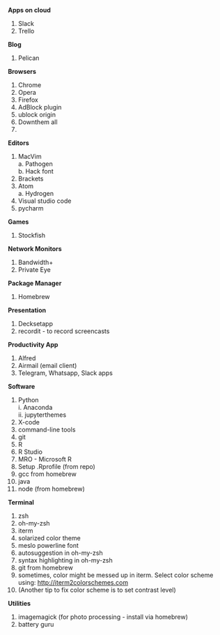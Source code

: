 **Apps on cloud**

1. Slack
2. Trello

**Blog**

1. Pelican

**Browsers**

1. Chrome
2. Opera
3. Firefox
4. AdBlock plugin
5. ublock origin
6. Downthem all
7. 

**Editors**

1. MacVim  
    a. Pathogen  
    b. Hack font
2. Brackets
3. Atom     
    a. Hydrogen
4. Visual studio code
5. pycharm



**Games**

1. Stockfish

**Network Monitors**

1. Bandwidth+
2. Private Eye


**Package Manager**

1. Homebrew

**Presentation**

1. Decksetapp
2. recordit - to record screencasts

**Productivity App**

1. Alfred
2. Airmail (email client)
3. Telegram, Whatsapp, Slack apps

**Software**

1. Python  
    i. Anaconda    
    ii. jupyterthemes    
2. X-code
3. command-line tools
4. git
5. R
6. R Studio 
7. MRO - Microsoft R
8. Setup .Rprofile (from repo)
9. gcc from homebrew
10. java
11. node (from homebrew)


**Terminal**

1. zsh
2. oh-my-zsh
3. iterm
4. solarized color theme
5. meslo powerline font
6. autosuggestion in oh-my-zsh
7. syntax highlighting in oh-my-zsh
6. git from homebrew
7. sometimes, color might be messed up in iterm. Select color scheme using: http://iterm2colorschemes.com
8. (Another tip to fix color scheme is to set contrast level)

**Utilities**

1. imagemagick (for photo processing - install via homebrew)
2. battery guru
